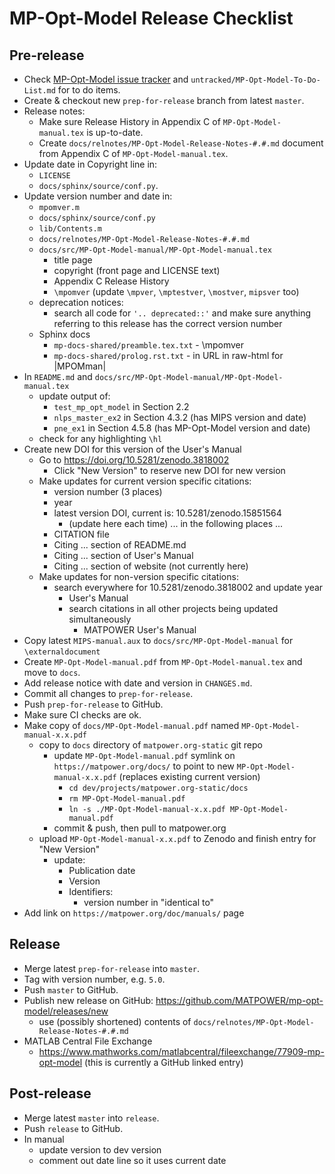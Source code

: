 MP-Opt-Model Release Checklist
==============================


Pre-release
-----------
- Check [MP-Opt-Model issue tracker](https://github.com/MATPOWER/mp-opt-model/issues)
  and `untracked/MP-Opt-Model-To-Do-List.md` for to do items.
- Create & checkout new `prep-for-release` branch from latest `master`.
- Release notes:
  - Make sure Release History in Appendix C of `MP-Opt-Model-manual.tex` is
    up-to-date.
  - Create `docs/relnotes/MP-Opt-Model-Release-Notes-#.#.md` document from
    Appendix C of `MP-Opt-Model-manual.tex`.
- Update date in Copyright line in:
  - `LICENSE`
  - `docs/sphinx/source/conf.py`.
- Update version number and date in:
  - `mpomver.m`
  - `docs/sphinx/source/conf.py`
  - `lib/Contents.m`
  - `docs/relnotes/MP-Opt-Model-Release-Notes-#.#.md`
  - `docs/src/MP-Opt-Model-manual/MP-Opt-Model-manual.tex`
    - title page
    - copyright (front page and LICENSE text)
    - Appendix C Release History
    - `\mpomver` (update `\mpver`, `\mptestver`, `\mostver`, `mipsver` too)
  - deprecation notices:
    - search all code for `'.. deprecated::'` and make sure anything referring
      to this release has the correct version number
  - Sphinx docs
    - `mp-docs-shared/preamble.tex.txt` - \mpomver
    - `mp-docs-shared/prolog.rst.txt` - in URL in raw-html for |MPOMman|
- In `README.md` and `docs/src/MP-Opt-Model-manual/MP-Opt-Model-manual.tex`
  - update output of:
    - `test_mp_opt_model` in Section 2.2
    - `nlps_master_ex2` in Section 4.3.2 (has MIPS version and date)
    - `pne_ex1` in Section 4.5.8 (has MP-Opt-Model version and date)
  - check for any highlighting `\hl`
- Create new DOI for this version of the User's Manual
  - Go to https://doi.org/10.5281/zenodo.3818002
    - Click "New Version" to reserve new DOI for new version
  - Make updates for current version specific citations:
    - version number (3 places)
    - year
    - latest version DOI, current is: 10.5281/zenodo.15851564
      - (update here each time)
    ... in the following places ...
    - CITATION file
    - Citing ... section of README.md
    - Citing ... section of User's Manual
    - Citing ... section of website (not currently here)
  - Make updates for non-version specific citations:
    - search everywhere for 10.5281/zenodo.3818002 and update year
      - User's Manual
      - search citations in all other projects being updated simultaneously
        - MATPOWER User's Manual
- Copy latest `MIPS-manual.aux` to `docs/src/MP-Opt-Model-manual` for
  `\externaldocument`
- Create `MP-Opt-Model-manual.pdf` from `MP-Opt-Model-manual.tex` and move
  to `docs`.
- Add release notice with date and version in `CHANGES.md`.
- Commit all changes to `prep-for-release`.
- Push `prep-for-release` to GitHub.
- Make sure CI checks are ok.
- Make copy of `docs/MP-Opt-Model-manual.pdf` named `MP-Opt-Model-manual-x.x.pdf`
  - copy to `docs` directory of `matpower.org-static` git repo
    - update `MP-Opt-Model-manual.pdf` symlink on `https://matpower.org/docs/` to point
      to new `MP-Opt-Model-manual-x.x.pdf` (replaces existing current version)
      - `cd dev/projects/matpower.org-static/docs`
      - `rm MP-Opt-Model-manual.pdf`
      - `ln -s ./MP-Opt-Model-manual-x.x.pdf MP-Opt-Model-manual.pdf`
    - commit & push, then pull to matpower.org
  - upload `MP-Opt-Model-manual-x.x.pdf` to Zenodo and finish entry for "New Version"
    - update:
      - Publication date
      - Version
      - Identifiers:
        - version number in "identical to"
- Add link on `https://matpower.org/doc/manuals/` page


Release
-------
- Merge latest `prep-for-release` into `master`.
- Tag with version number, e.g. `5.0`.
- Push `master` to GitHub.
- Publish new release on GitHub: https://github.com/MATPOWER/mp-opt-model/releases/new
  - use (possibly shortened) contents of `docs/relnotes/MP-Opt-Model-Release-Notes-#.#.md`
- MATLAB Central File Exchange
    - https://www.mathworks.com/matlabcentral/fileexchange/77909-mp-opt-model
    (this is currently a GitHub linked entry)


Post-release
------------
- Merge latest `master` into `release`.
- Push `release` to GitHub.
- In manual
  - update version to dev version
  - comment out date line so it uses current date

